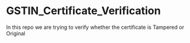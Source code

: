# GSTIN_Certificate_Verification
In this repo we are trying to verify whether the certificate is Tampered or Original
